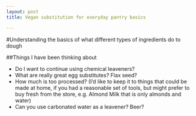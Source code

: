 ```yaml
---
layout: post
title: Vegan substitution for everyday pantry basics

---
```


#Understanding the basics of what different types of ingredients do to dough

##Things I have been thinking about

* Do I want to continue using chemical leaveners?
* What are really great egg substitutes? Flax seed?
* How much is too processed? (I’d like to keep it to things that could be made at home, if you had a reasonable set of tools, but might prefer to buy fresh from the store, e.g. Almond Milk that is only almonds and water)
* Can you use carbonated water as a leavener? Beer?

